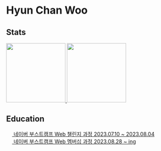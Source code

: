 <div>
    <h1>Hyun Chan Woo</h1>
    <h2>Stats</h2>
    <div>
      <a href="https://github.com/anuraghazra/github-readme-stats">
        <img height=160 src="https://github-readme-stats.vercel.app/api?username=h9661&show_icons=true&theme=radical">
      </a>
      <a href="https://solved.ac/h9661_py/">
        <img height=160 src="http://mazassumnida.wtf/api/v2/generate_badge?boj=h9661_py" />
      </a>
    </div>

  <h2>Education</h2>
  <div>
      <a href="https://github.com/boostcampwm2023">
        <img src="https://user-images.githubusercontent.com/39405316/186857877-b1b4c4e2-5e83-433e-922b-73c61dbdf992.png" width="16" /> 네이버 부스트캠프 Web 챌린지 과정 2023.07.10 ~ 2023.08.04
      </a>
    <br>
      <a href="https://github.com/boostcampwm2023">
        <img src="https://user-images.githubusercontent.com/39405316/186857877-b1b4c4e2-5e83-433e-922b-73c61dbdf992.png" width="16" /> 네이버 부스트캠프 Web 멤버십 과정 2023.08.28 ~ ing
      </a>
  </div>
</div>
